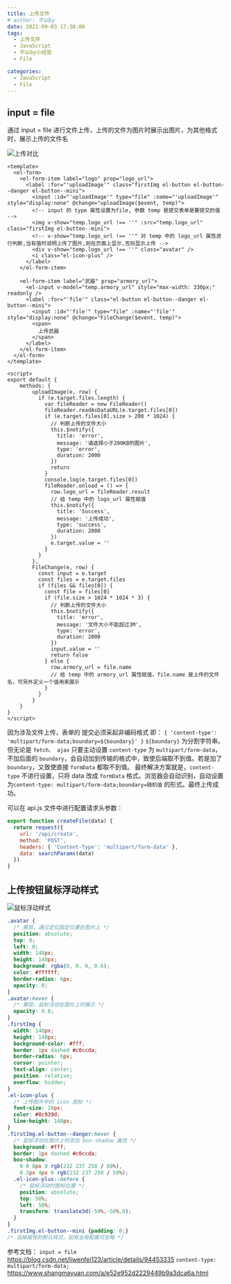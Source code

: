```yaml
---
title: 上传文件
# author: 不以by
date: 2021-09-03 17:38:08
tags: 
  - 上传文件
  - JavaScript
  - 不以by小经验
  - File

categories: 
  - JavaScript
  - File
---
```


## input = file
通过 input = file 进行文件上传，上传的文件为图片时展示出图片，为其他格式时，展示上传的文件名

<!-- ![未上传](https://cdn.jsdelivr.net/gh/Melanie618/CDN@v1.1/images/upload_Image_File/1.png)
![上传后效果](https://cdn.jsdelivr.net/gh/Melanie618/CDN@v1.1/images/upload_Image_File/2.png) -->
![上传对比](https://cdn.jsdelivr.net/gh/Melanie618/CDN@v1.1/images/upload_Image_File/4.png)

```vue
<template>
  <el-form>
    <el-form-item label="logo" prop="logo_url">
      <label :for="'uploadImage'" class="firstImg el-button el-button--danger el-button--mini">
        <input :id="'uploadImage'" type="file" :name="'uploadImage'" style="display:none" @change="uploadImage($event, temp)">
        <!-- input 的 type 属性设置为file, 参数 temp 是提交表单是要提交的值 -->
        <img v-show="temp.logo_url !== ''" :src="temp.logo_url" class="firstImg el-button--mini">
        <!-- v-show="temp.logo_url !== ''" 对 temp 中的 logo_url 属性进行判断,当有值时说明上传了图片,则在页面上显示,否则显示上传 -->
        <div v-show="temp.logo_url !== ''" class="avatar" />
        <i class="el-icon-plus" />
      </label>
    </el-form-item>

    <el-form-item label="武器" prop="armory_url">
      <el-input v-model="temp.armory_url" style="max-width: 330px;" readonly />
      <label :for="'file'" class="el-button el-button--danger el-button--mini">
        <input :id="'file'" type="file" :name="'file'" style="display:none" @change="FileChange($event, temp)">
        <span>
          上传武器
        </span>
      </label>
    </el-form-item>
  </el-form>
</template>
```



```vue
<script>
export default {
    methods: {
        uploadImage(e, row) {
          if (e.target.files.length) {
            var fileReader = new FileReader()
            fileReader.readAsDataURL(e.target.files[0])
            if (e.target.files[0].size > 200 * 1024) {
              // 判断上传的文件大小
              this.$notify({
                title: 'error',
                message: '请选择小于200KB的图片',
                type: 'error',
                duration: 2000
              })
              return
            }
            console.log(e.target.files[0])
            fileReader.onload = () => {
              row.logo_url = fileReader.result
              // 给 temp 中的 logo_url 属性赋值
              this.$notify({
                title: 'Success',
                message: '上传成功',
                type: 'success',
                duration: 2000
              })
              e.target.value = ''
            }
          }
        },
        FileChange(e, row) {
          const input = e.target
          const files = e.target.files
          if (files && files[0]) {
            const file = files[0]
            if (file.size > 1024 * 1024 * 3) {
              // 判断上传的文件大小
              this.$notify({
                title: 'error',
                message: '文件大小不能超过3M',
                type: 'error',
                duration: 2000
              })
              input.value = ''
              return false
            } else {
              row.armory_url = file.name
              // 给 temp 中的 armory_url 属性赋值，file.name 是上传的文件名，可另外定义一个值用来展示
            }
          }
        }
    }
}
</script>
```

因为涉及文件上传，表单的 提交必须采起非编码格式 即： `{ 'content-type': 'multipart/form-data;boundary=${boundary}' }`
`${boundary}` 为分割字符串。但无论是 `fetch、 ajax` 只要主动设置 `content-type` 为 `multipart/form-data`，不加后面的 `boundary`，会自动加到传输的格式中，致使后端取不到值。若是加了 `boundary`，又致使直接 `formData` 都取不到值。
最终解决方案就是，`content-type` 不进行设置，只将 data 改成 `formData` 格式。浏览器会自动识别，自动设置为`content-type: multipart/form-data;boundary=随机值` 的形式。最终上传成功。

可以在 api.js 文件中进行配置请求头参数：


```js
export function createFile(data) {
  return request({
    url: '/api/create',
    method: 'POST',
    headers: { 'Content-Type': 'multipart/form-data' },
    data: searchParams(data)
  })
}
```


## 上传按钮鼠标浮动样式
![鼠标浮动样式](https://cdn.jsdelivr.net/gh/Melanie618/CDN@v1.1/images/upload_Image_File/5.png?raw=true)
```css
.avatar {
  /* 蒙层，通过定位固定位置在图片上 */
  position: absolute;
  top: 0;
  left: 0;
  width: 148px;
  height: 148px;
  background: rgba(0, 0, 0, 0.6);
  color: #ffffff;
  border-radius: 6px;
  opacity: 0;
}
.avatar:hover {
  /* 蒙层，鼠标浮动在图片上时展示 */
  opacity: 0.8;
}
.firstImg {
  width: 148px;
  height: 148px;
  background-color: #fff;
  border: 1px dashed #c0ccda;
  border-radius: 6px;
  cursor: pointer;
  text-align: center;
  position: relative;
  overflow: hidden;
}
.el-icon-plus {
  /* 上传图片中的 icon 图标 */
  font-size: 28px;
  color: #8c939d;
  line-height: 148px;
}
.firstImg.el-button--danger:hover {
  /* 鼠标浮动在图片上时添加 box-shadow 属性 */
  background: #fff;
  border: 1px dashed #c0ccda;
  box-shadow:
    0 0 8px 0 rgb(232 237 250 / 60%),
    0 2px 4px 0 rgb(232 237 250 / 50%);
  .el-icon-plus::before {
    /* 鼠标浮动时图标位置 */
    position: absolute;
    top: 50%;
    left: 50%;
    transform: translate3d(-50%,-50%,0);
  }
}
.firstImg.el-button--mini {padding: 0;}
/* 去掉属性的默认样式，如有全局配置可忽略 */
```

参考文档：
`input = file` https://blog.csdn.net/liwenfei123/article/details/94453335
`content-type: multipart/form-data;` https://www.shangmayuan.com/a/e52e952d2229449b9a3dca6a.html
